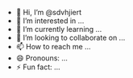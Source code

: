 - 👋 Hi, I’m @sdvhjiert
- 👀 I’m interested in ...
- 🌱 I’m currently learning ...
- 💞️ I’m looking to collaborate on ...
- 📫 How to reach me ...
- 😄 Pronouns: ...
- ⚡ Fun fact: ...

<!---
sdvhjiert/sdvhjiert is a ✨ special ✨ repository because its `README.md` (this file) appears on your GitHub profile.
You can click the Preview link to take a look at your changes.
--->
